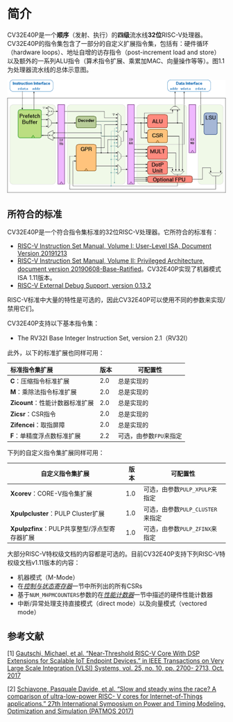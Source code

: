 # 简介

CV32E40P是一个**顺序**（发射、执行）的**四级**流水线**32位**RISC-V处理器。CV32E40P的指令集包含了一部分的自定义扩展指令集，包括有：硬件循环（hardware loops）、地址自增的访存指令（post-increment load and store）以及额外的一系列ALU指令（算术指令扩展、乘累加MAC、向量操作等等）。图1.1为处理器流水线的总体示意图。

![图1.1 CV32E40P处理器的总体示意图](../images/CV32E40P_Block_Diagram.png)



## 所符合的标准

CV32E40P是一个符合指令集标准的32位RISC-V处理器。它所符合的标准有：

- [RISC-V Instruction Set Manual, Volume I: User-Level ISA, Document Version 20191213](https://github.com/riscv/riscv-isa-manual/releases/download/Ratified-IMAFDQC/riscv-spec-20191213.pdf)
- [RISC-V Instruction Set Manual, Volume II: Privileged Architecture, document version 20190608-Base-Ratified](https://github.com/riscv/riscv-isa-manual/releases/download/Ratified-IMFDQC-and-Priv-v1.11/riscv-privileged-20190608.pdf)。CV32E40P实现了机器模式ISA 1.11版本。
- [RISC-V External Debug Support, version 0.13.2](https://content.riscv.org/wp-content/uploads/2019/03/riscv-debug-release.pdf)

RISC-V标准中大量的特性是可选的，因此CV32E40P可以使用不同的参数来实现/禁用它们。

CV32E40P支持以下基本指令集：

- The RV32I Base Integer Instruction Set, version 2.1（RV32I）

此外，以下的标准扩展也同样可用：

| 标准指令集扩展                  | 版本 | 可配置性                |
| :------------------------------ | :--- | ----------------------- |
| **C**：压缩指令标准扩展         | 2.0  | 总是实现的              |
| **M**：乘除法指令标准扩展       | 2.0  | 总是实现的              |
| **Zicount**：性能计数器标准扩展 | 2.0  | 总是实现的              |
| **Zicsr**：CSR指令              | 2.0  | 总是实现的              |
| **Zifencei**：取指屏障          | 2.0  | 总是实现的              |
| **F**：单精度浮点数标准扩展     | 2.2  | 可选，由参数`FPU`来指定 |

下列的自定义指令集扩展同样可用：

| 自定义指令集扩展                              | 版本 | 可配置性                         |
| --------------------------------------------- | ---- | -------------------------------- |
| **Xcorev**：CORE-V指令集扩展                  | 1.0  | 可选，由参数`PULP_XPULP`来指定   |
| **Xpulpcluster**：PULP Cluster扩展            | 1.0  | 可选，由参数`PULP_CLUSTER`来指定 |
| **Xpulpzfinx**：PULP共享整型/浮点型寄存器扩展 | 1.0  | 可选，由参数`PULP_ZFINX`来指定   |

大部分RISC-V特权级文档的内容都是可选的。目前CV32E40P支持下列RISC-V特权级文档v1.11版本的内容：

- 机器模式（M-Mode）
- 在[*控制与状态寄存器*]()一节中所列出的所有CSRs
- 基于`NUM_MHPMCOUNTERS`参数的在[*性能计数器*]()一节中描述的硬件性能计数器
- 中断/异常处理支持直接模式（direct mode）以及向量模式（vectored mode）



## 参考文献

[1] [Gautschi, Michael, et al. “Near-Threshold RISC-V Core With DSP Extensions for Scalable IoT Endpoint Devices.” in IEEE Transactions on Very Large Scale Integration (VLSI) Systems, vol. 25, no. 10, pp. 2700- 2713, Oct. 2017](https://ieeexplore.ieee.org/document/7864441)

[2] [Schiavone, Pasquale Davide, et al. “Slow and steady wins the race? A comparison of ultra-low-power RISC- V cores for Internet-of-Things applications.” 27th International Symposium on Power and Timing Modeling, Optimization and Simulation (PATMOS 2017)](https://doi.org/10.1109/PATMOS.2017.8106976)